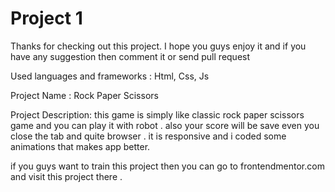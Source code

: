 # Project 1

Thanks for checking out this project. I hope you guys enjoy it and if you have any suggestion then comment it or send pull request

Used languages and frameworks : Html, Css, Js

Project Name : Rock Paper Scissors

Project Description: this game is simply like classic rock paper scissors game and you can play it with robot . also your score will be save even you close
the tab and quite browser . it is responsive and i coded some animations that makes app better.

if you guys want to train this project then you can go to frontendmentor.com and visit this project there .
